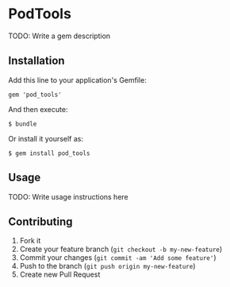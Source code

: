 # PodTools

TODO: Write a gem description

## Installation

Add this line to your application's Gemfile:

    gem 'pod_tools'

And then execute:

    $ bundle

Or install it yourself as:

    $ gem install pod_tools

## Usage

TODO: Write usage instructions here

## Contributing

1. Fork it
2. Create your feature branch (`git checkout -b my-new-feature`)
3. Commit your changes (`git commit -am 'Add some feature'`)
4. Push to the branch (`git push origin my-new-feature`)
5. Create new Pull Request
